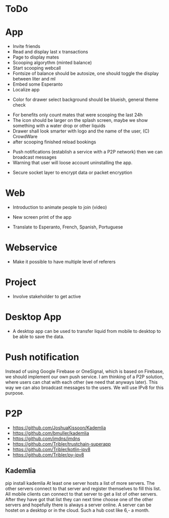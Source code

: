 # ToDo

# App
+ Invite friends
+ Read and display last x transactions
+ Page to display mates
+ Scooping algorythm (minted balance)
+ Start scooping webcall
+ Fontsize of balance should be autosize, one should toggle the display between liter and ml
+ Embed some Esperanto
+ Localize app
- Color for drawer select background should be blueish, general theme check
+ For benefits only count mates that were scooping the last 24h
+ The icon should be larger on the splash screen, maybe we show something with a water drop or other liquids
+ Drawer shall look smarter with logo and the name of the user, (C) CrowdWare
+ after scooping finished reload bookings
- Push notifications (establish a service with a P2P network) then we can broadcast messages
- Warning that user will loose account uninstalling the app.
+ Secure socket layer to encrypt data or packet encryption 

# Web
- Introduction to animate people to join (video)
+ New screen print of the app
- Translate to Esperanto, French, Spanish, Portuguese

# Webservice
+ Make it possible to have multiple level of referers

# Project
- Involve stakeholder to get active

# Desktop App
- A desktop app can be used to transfer liquid from mobile to desktop to be able to save the data.


# Push notification
Instead of using Google Firebase or OneSignal, which is based on Firebase, we should implement our own push service.
I am thinking of a P2P solution, where users can chat with each other (we need that anyways later). This way we can also broadcast messages to the users.
We will use IPv8 for this purpose.



# P2P
- https://github.com/JoshuaKissoon/Kademlia
- https://github.com/bmuller/kademlia
- https://github.com/jmdns/jmdns
- https://github.com/Tribler/trustchain-superapp
- https://github.com/Tribler/kotlin-ipv8
- https://github.com/Tribler/py-ipv8

## Kademlia
pip install kademlia
At least one server hosts a list of more servers. The other servers connect to that server and register themselves to fill this list.
All mobile clients can connect to that server to get a list of other servers. After they have got that list they can next time choose one of the other servers and hopefully there is always a server online.
A server can be hostet on a desktop or in the cloud. Such a hub cost like 6,- a month.
